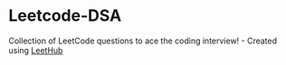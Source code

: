 # Leetcode-DSA
Collection of LeetCode questions to ace the coding interview! - Created using [LeetHub](https://github.com/QasimWani/LeetHub)
